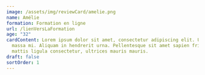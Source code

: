 ```yaml
---
image: /assets/img/reviewCard/amelie.png
name: Amélie
formation: Formation en ligne
url: /lienVersLaFormation
age: "32"
cardContent: Lorem ipsum dolor sit amet, consectetur adipiscing elit. Ut et
  massa mi. Aliquam in hendrerit urna. Pellentesque sit amet sapien fringilla,
  mattis ligula consectetur, ultrices mauris mauris.
draft: false
sortOrder: 1
---
```

